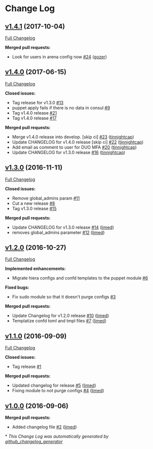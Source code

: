 # Change Log

## [v1.4.1](https://github.com/nubisproject/nubis-puppet-nubis_users/tree/v1.4.1) (2017-10-04)
[Full Changelog](https://github.com/nubisproject/nubis-puppet-nubis_users/compare/v1.4.0...v1.4.1)

**Merged pull requests:**

- Look for users in arena config now [\#24](https://github.com/nubisproject/nubis-puppet-nubis_users/pull/24) ([gozer](https://github.com/gozer))

## [v1.4.0](https://github.com/nubisproject/nubis-puppet-nubis_users/tree/v1.4.0) (2017-06-15)
[Full Changelog](https://github.com/nubisproject/nubis-puppet-nubis_users/compare/v1.3.0...v1.4.0)

**Closed issues:**

- Tag release for v1.3.0 [\#13](https://github.com/nubisproject/nubis-puppet-nubis_users/issues/13)
- puppet apply fails if there is no data in consul [\#9](https://github.com/nubisproject/nubis-puppet-nubis_users/issues/9)
- Tag v1.4.0 release [\#21](https://github.com/nubisproject/nubis-puppet-nubis_users/issues/21)
- Tag v1.4.0 release [\#17](https://github.com/nubisproject/nubis-puppet-nubis_users/issues/17)

**Merged pull requests:**

- Merge v1.4.0 release into develop. \[skip ci\] [\#23](https://github.com/nubisproject/nubis-puppet-nubis_users/pull/23) ([tinnightcap](https://github.com/tinnightcap))
- Update CHANGELOG for v1.4.0 release \[skip ci\] [\#22](https://github.com/nubisproject/nubis-puppet-nubis_users/pull/22) ([tinnightcap](https://github.com/tinnightcap))
- Add email as comment to user for DUO MFA [\#20](https://github.com/nubisproject/nubis-puppet-nubis_users/pull/20) ([tinnightcap](https://github.com/tinnightcap))
- Update CHANGELOG for v1.3.0 release [\#16](https://github.com/nubisproject/nubis-puppet-nubis_users/pull/16) ([tinnightcap](https://github.com/tinnightcap))

## [v1.3.0](https://github.com/nubisproject/nubis-puppet-nubis_users/tree/v1.3.0) (2016-11-11)
[Full Changelog](https://github.com/nubisproject/nubis-puppet-nubis_users/compare/v1.2.0...v1.3.0)

**Closed issues:**

- Remove global\_admins param [\#11](https://github.com/nubisproject/nubis-puppet-nubis_users/issues/11)
- Cut a new release [\#8](https://github.com/nubisproject/nubis-puppet-nubis_users/issues/8)
- Tag v1.3.0 release [\#15](https://github.com/nubisproject/nubis-puppet-nubis_users/issues/15)

**Merged pull requests:**

- Update CHANGELOG for v1.3.0 release [\#14](https://github.com/nubisproject/nubis-puppet-nubis_users/pull/14) ([limed](https://github.com/limed))
- removes global\_admins parameter [\#12](https://github.com/nubisproject/nubis-puppet-nubis_users/pull/12) ([limed](https://github.com/limed))

## [v1.2.0](https://github.com/nubisproject/nubis-puppet-nubis_users/tree/v1.2.0) (2016-10-27)
[Full Changelog](https://github.com/nubisproject/nubis-puppet-nubis_users/compare/v1.1.0...v1.2.0)

**Implemented enhancements:**

- Migrate hiera configs and confd templates to the puppet module [\#6](https://github.com/nubisproject/nubis-puppet-nubis_users/issues/6)

**Fixed bugs:**

- Fix sudo module so that it doesn't purge configs [\#3](https://github.com/nubisproject/nubis-puppet-nubis_users/issues/3)

**Merged pull requests:**

- Update Changelog for v1.2.0 release [\#10](https://github.com/nubisproject/nubis-puppet-nubis_users/pull/10) ([limed](https://github.com/limed))
- Templatize confd toml and tmpl files [\#7](https://github.com/nubisproject/nubis-puppet-nubis_users/pull/7) ([limed](https://github.com/limed))

## [v1.1.0](https://github.com/nubisproject/nubis-puppet-nubis_users/tree/v1.1.0) (2016-09-09)
[Full Changelog](https://github.com/nubisproject/nubis-puppet-nubis_users/compare/v1.0.0...v1.1.0)

**Closed issues:**

- Tag release [\#1](https://github.com/nubisproject/nubis-puppet-nubis_users/issues/1)

**Merged pull requests:**

- Updated changelog for release [\#5](https://github.com/nubisproject/nubis-puppet-nubis_users/pull/5) ([limed](https://github.com/limed))
- Fixing module to not purge configs [\#4](https://github.com/nubisproject/nubis-puppet-nubis_users/pull/4) ([limed](https://github.com/limed))

## [v1.0.0](https://github.com/nubisproject/nubis-puppet-nubis_users/tree/v1.0.0) (2016-09-06)
**Merged pull requests:**

- Added changelog file [\#2](https://github.com/nubisproject/nubis-puppet-nubis_users/pull/2) ([limed](https://github.com/limed))



\* *This Change Log was automatically generated by [github_changelog_generator](https://github.com/skywinder/Github-Changelog-Generator)*